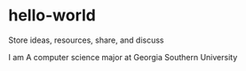 # hello-world
Store ideas, resources, share, and discuss

I am A computer science major at Georgia Southern University
